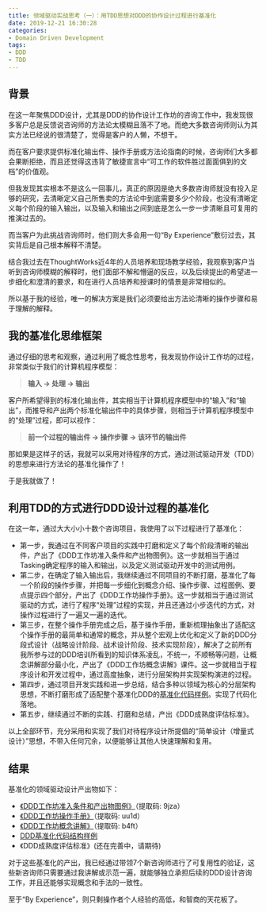 ```yaml
---
title: 领域驱动实战思考（一）：用TDD思想对DDD的协作设计过程进行基准化
date: 2019-12-21 16:30:28
categories:
- Domain Driven Development
tags:
- DDD
- TDD
---
```


## 背景

在这一年聚焦DDD设计，尤其是DDD的协作设计工作坊的咨询工作中，我发现很多客户总是反馈说咨询师的方法论太模糊且落不了地。而绝大多数咨询师则认为其实方法已经说的很清楚了，觉得是客户的人懒，不想干。

而在客户要求提供标准化输出件、操作手册或方法论指南的时候，咨询师们大多都会果断拒绝，而且还觉得这违背了敏捷宣言中“可工作的软件胜过面面俱到的文档”的价值观。

但我发现其实根本不是这么一回事儿，真正的原因是绝大多数咨询师就没有投入足够的研究，去清晰定义自己所售卖的方法论中到底需要多少个阶段，也没有清晰定义每个阶段的输入输出，以及输入和输出之间到底是怎么一步一步清晰且可复用的推演过去的。

而当客户为此挑战咨询师时，他们则大多会用一句“By Experience”敷衍过去，其实背后是自己根本解释不清楚。

结合我过去在ThoughtWorks近4年的人员培养和现场教学经验，我观察到客户当听到咨询师模糊的解释时，他们面部不解和懵逼的反应，以及后续提出的希望进一步细化和澄清的要求，和在进行人员培养和授课时的情景是非常相似的。

所以基于我的经验，唯一的解决方案是我们必须要给出方法论清晰的操作步骤和易于理解的解释。

## 我的基准化思维框架

通过仔细的思考和观察，通过利用了概念性思考，我发现协作设计工作坊的过程，非常类似于我们的计算机程序模型：

> **输入 → 处理 → 输出**

客户所希望得到的标准化输出件，其实相当于计算机程序模型中的“输入”和“输出”，而推导和产出两个标准化输出件中的具体步骤，则相当于计算机程序模型中的“处理”过程，即可以视作：

> **前一个过程的输出件 → 操作步骤 → 该环节的输出件**

那如果是这样子的话，我就可以采用对待程序的方式，通过测试驱动开发（TDD）的思想来进行方法论的基准化操作了！

于是我就做了！

## 利用TDD的方式进行DDD设计过程的基准化

在这一年，通过大大小小十数个咨询项目，我使用了以下过程进行了基准化：

* 第一步，我通过在不同客户项目的实践中打磨和定义了每个阶段清晰的输出件，产出了《DDD工作坊准入条件和产出物图例》。这一步就相当于通过Tasking确定程序的输入和输出，以及定义测试驱动开发中的测试用例。
* 第二步，在确定了输入输出后，我继续通过不同项目的不断打磨，基准化了每一个阶段的操作步骤，并把每一步细化到概念介绍、操作步骤、过程图例、要点提示四个部分，产出了《DDD工作坊操作手册》。这一步就相当于通过测试驱动的方式，进行了程序“处理”过程的实现，并且还通过小步迭代的方式，对操作过程进行了一遍又一遍的迭代。
* 第三步，在整个操作手册完成之后，基于操作手册，重新梳理抽象出了适配这个操作手册的最简单和通常的概念，并从整个宏观上优化和定义了新的DDD分段式设计（战略设计阶段、战术设计阶段、技术实现阶段），解决了之前所有我所参与过的DDD培训所看到的知识体系凌乱，不统一，不顺畅等问题，让概念讲解部分最小化，产出了《DDD工作坊概念讲解》课件。这一步就相当于程序设计和开发过程中，通过高度抽象，进行分层架构并实现架构演进的过程。
* 第四步，通过项目开发实践和进一步总结，结合多种以领域为核心的分层架构思想，不断打磨形成了适配整个基准化DDD的[基准化代码样例](https://github.com/howiehu/ddd-architecture-samples)。实现了代码化落地。
* 第五步，继续通过不断的实践、打磨和总结，产出《DDD成熟度评估标准》。

以上全部环节，充分采用和实现了我们对待程序设计所提倡的“简单设计（增量式设计）”思想，不带入任何冗余，以便能够让其他人快速理解和复用。

## 结果

基准化的领域驱动设计产出物如下：

- [《DDD工作坊准入条件和产出物图例》](https://pan.baidu.com/s/10eVNdJ0kN5dPZX1On7V5bg)（提取码: 9jza）
- [《DDD工作坊操作手册》](https://pan.baidu.com/s/16zP-QFuljJqQeE4PWovG4g)（提取码: uu1d）
- [《DDD工作坊概念讲解》](https://pan.baidu.com/s/1PnXfqr1RsGG-z9QXTGY4Uw)（提取码: b4ft）
- [DDD基准化代码结构样例](https://github.com/howiehu/ddd-architecture-samples)
- 《DDD成熟度评估标准》(还在完善中，请期待)

对于这些基准化的产出，我已经通过带领7个新咨询师进行了可复用性的验证，这些新咨询师只需要通过我讲解或示范一遍，就能够独立承担后续的DDD设计咨询工作，并且还能够实现概念和手法的一致性。

至于“By Experience”，则只剩操作者个人经验的高低，和智商的天花板了。